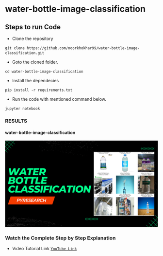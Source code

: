# water-bottle-image-classification


## Steps to run Code

- Clone the repository
```
git clone https://github.com/noorkhokhar99/water-bottle-image-classification.git
```
- Goto the cloned folder.
```
cd water-bottle-image-classification
```
- Install the dependecies
```
pip install -r requirements.txt

```


- Run the code with mentioned command below.
```
jupyter notebook

```


### RESULTS

#### water-bottle-image-classification
<p align="center">
<img src="https://github.com/noorkhokhar99/water-bottle-image-classification/blob/main/Black%20Fitness%20YouTube%20Thumbnail.png">
</p>



### Watch the Complete Step by Step Explanation

- Video Tutorial Link  [`YouTube Link`](https://www.youtube.com/@Pyresearch/videos)

